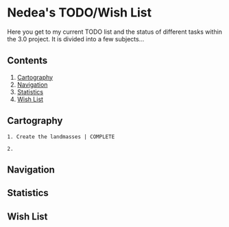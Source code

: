 <link rel="stylesheet" type="text/css" href="./mdstyle.css">

# Nedea's TODO/Wish List

Here you get to my current TODO list and the status of different tasks within the 3.0 project. It is divided into a few subjects...

## Contents

1. [Cartography](#cartography)
2. [Navigation](#navigation)
3. [Statistics](#statistics)
4. [Wish List](#wish-list)

## Cartography

    1. Create the landmasses | COMPLETE

    2. 

## Navigation

## Statistics

## Wish List

